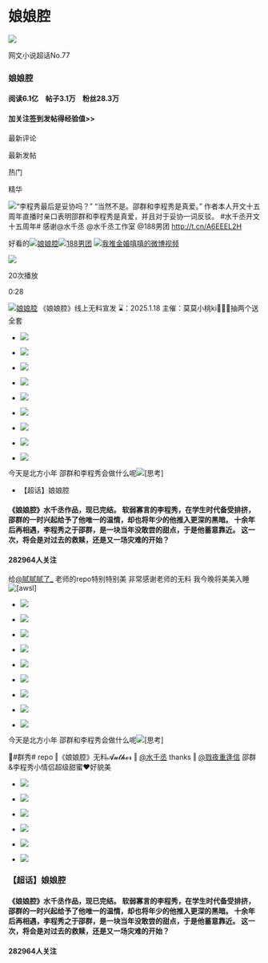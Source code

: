# 娘娘腔

![](https://wx4.sinaimg.cn/thumb180/008vVDqHly8hs3h69ra6ij30g50g5abq.jpg)

网文小说超话No.77

### 娘娘腔 

#### 阅读6.1亿　帖子3.1万　粉丝28.3万

#### 加关注签到发帖得经验值>>


最新评论

最新发帖

热门

精华

![](https://n.sinaimg.cn/default/944aebbe/20230417/supertopic_tag_zhiding_default.png)“李程秀最后是妥协吗？” “当然不是。邵群和李程秀是真爱。” 作者本人开文十五周年直播时亲口表明邵群和李程秀是真爱，并且对于妥协一词反驳。 #水千丞开文十五周年# 感谢@水千丞 @水千丞工作室 @188男团 http://t.cn/A6EEEL2H

好看的[![](https://n.sinaimg.cn/photo/5213b46e/20180926/timeline_card_small_super_default.png)娘娘腔](https://m.weibo.cn/p/index?extparam=%E5%A8%98%E5%A8%98%E8%85%94&containerid=100808faeafcec063410bc575ceaf8b60cf162&luicode=10000011&lfid=100808faeafcec063410bc575ceaf8b60cf162&featurecode=newtitle%0A%E6%9B%B2%E8%B0%B1%E5%9C%A8%E5%BE%AE%E4%BF%A1%E5%85%AC%E4%BC%97%E5%8F%B7%E8%8E%B7%E5%8F%96%0A%E5%BE%AE%E4%BF%A1%E5%85%AC%E4%BC%97%E5%8F%B7%EF%BC%9A%E8%8F%9C%E8%8F%9C%E7%9A%84%E6%9B%B2%E8%B0%B1%E5%88%86%E4%BA%AB&launchid=10000360-QQ_liulanqi_resou)[![](https://n.sinaimg.cn/photo/5213b46e/20180926/timeline_card_small_super_default.png)188男团](https://m.weibo.cn/p/index?extparam=188%E7%94%B7%E5%9B%A2&containerid=1008085e7ffa409c6fd97c3aa34b5cd56bef5d&luicode=10000011&lfid=100808faeafcec063410bc575ceaf8b60cf162&featurecode=newtitle%0A%E6%9B%B2%E8%B0%B1%E5%9C%A8%E5%BE%AE%E4%BF%A1%E5%85%AC%E4%BC%97%E5%8F%B7%E8%8E%B7%E5%8F%96%0A%E5%BE%AE%E4%BF%A1%E5%85%AC%E4%BC%97%E5%8F%B7%EF%BC%9A%E8%8F%9C%E8%8F%9C%E7%9A%84%E6%9B%B2%E8%B0%B1%E5%88%86%E4%BA%AB&launchid=10000360-QQ_liulanqi_resou) [![](https://h5.sinaimg.cn/upload/2015/09/25/3/timeline_card_small_video_default.png)我推金婚嘻嘻的微博视频](https://video.weibo.com/show?fid=1034:5125608959836177)

![](https://wx2.sinaimg.cn/orj480/008FocpTly1hxth7i0jgaj30k00zkdhj.jpg)

20次播放

0:28

[![](https://n.sinaimg.cn/photo/5213b46e/20180926/timeline_card_small_super_default.png)娘娘腔](https://m.weibo.cn/p/index?extparam=%E5%A8%98%E5%A8%98%E8%85%94&containerid=100808faeafcec063410bc575ceaf8b60cf162&luicode=10000011&lfid=100808faeafcec063410bc575ceaf8b60cf162&featurecode=newtitle%0A%E6%9B%B2%E8%B0%B1%E5%9C%A8%E5%BE%AE%E4%BF%A1%E5%85%AC%E4%BC%97%E5%8F%B7%E8%8E%B7%E5%8F%96%0A%E5%BE%AE%E4%BF%A1%E5%85%AC%E4%BC%97%E5%8F%B7%EF%BC%9A%E8%8F%9C%E8%8F%9C%E7%9A%84%E6%9B%B2%E8%B0%B1%E5%88%86%E4%BA%AB&launchid=10000360-QQ_liulanqi_resou) 《娘娘腔》线上无料宣发 ⌛️：2025.1.18 主催：莫莫小桃ki🧱➕🍎抽两个送全套

-   ![](https://wx2.sinaimg.cn/orj360/008FdGs2ly1hxjgemjziyj30p00p00uf.jpg)
    
-   ![](https://wx1.sinaimg.cn/orj360/008FdGs2ly1hxjgen45z8j30p00p076a.jpg)
    
-   ![](https://wx3.sinaimg.cn/orj360/008FdGs2ly1hxjgenaijvj30p00p075s.jpg)
    
-   ![](https://wx2.sinaimg.cn/orj360/008FdGs2ly1hxjgenp8j6j30p00p0wgg.jpg)
    
-   ![](https://wx1.sinaimg.cn/orj360/008FdGs2ly1hxjgenvu1xj30p00p0wgs.jpg)
    
-   ![](https://wx1.sinaimg.cn/orj360/008FdGs2ly1hxjgeo481zj30p00p0q4e.jpg)
    
-   ![](https://wx4.sinaimg.cn/orj360/008FdGs2ly1hxjgeobh4ij30p00p0jt8.jpg)
    
-   ![](https://wx3.sinaimg.cn/orj360/008FdGs2ly1hxjgeohxl5j30p00p0q5v.jpg)
    
-   ![](https://wx4.sinaimg.cn/orj360/008FdGs2ly1hxjgeoot89j30p00p0go4.jpg)


今天是北方小年 邵群和李程秀会做什么呢![[思考]](https://h5.sinaimg.cn/m/emoticon/icon/default/d_sikao-ff9602dd08.png)

* 【超话】娘娘腔

#### 《娘娘腔》水千丞作品，现已完结。 软弱寡言的李程秀，在学生时代备受排挤，邵群的一时兴起给予了他唯一的温情，却也将年少的他推入更深的黑暗。 十余年后再相遇，李程秀之于邵群，是一块当年没敢尝的甜点，于是他蓄意靠近。 这一次，将会是对过去的救赎，还是又一场灾难的开始？

#### 282964人关注

给[@腻腻腻了\_](/n/腻腻腻了_) 老师的repo特别特别美 非常感谢老师的无料 我今晚将美美入睡![[awsl]](https://h5.sinaimg.cn/m/emoticon/icon/default/fb_a3awsl-ed1a33c1b3.png)

-   ![](https://wx3.sinaimg.cn/orj360/007Oaq73gy1hxssqdx9jpj30u00u0n3j.jpg)
    
-   ![](https://wx3.sinaimg.cn/orj360/007Oaq73gy1hxssqey3n6j30u00u0jy4.jpg)
    
-   ![](https://wx4.sinaimg.cn/orj360/007Oaq73gy1hxssqfdyh5j30u00u079y.jpg)
    
-   ![](https://wx3.sinaimg.cn/orj360/007Oaq73gy1hxssqfuockj30u00u07ba.jpg)
    
-   ![](https://wx2.sinaimg.cn/orj360/007Oaq73gy1hxssqgb9jtj30u00u0n4z.jpg)
    
-   ![](https://wx2.sinaimg.cn/orj360/007Oaq73gy1hxssqgr0gfj30u00u0aip.jpg)
    
-   ![](https://wx3.sinaimg.cn/orj360/007Oaq73gy1hxssqh5j2nj30u011hn4f.jpg)
    
-   ![](https://wx2.sinaimg.cn/orj360/007Oaq73gy1hxssqhlyw1j30u00u0n3g.jpg)
    
-   ![](https://wx4.sinaimg.cn/orj360/007Oaq73gy1hxssqi0r32j30u00u0afz.jpg)

今天是北方小年 邵群和李程秀会做什么呢![[思考]](https://h5.sinaimg.cn/m/emoticon/icon/default/d_sikao-ff9602dd08.png)

💌#群秀# repo ‖《娘娘腔》无料𝓐𝓾𝓽𝓱𝓸𝓻 ‖ [@水千丞](/n/水千丞) thanks ‖ [@戮夜重逢信](/n/戮夜重逢信) 邵群&李程秀小情侣超级甜蜜♥好貌美

-   ![](https://wx1.sinaimg.cn/orj360/008b2uJply1hxronsq6nwj31nx196hdt.jpg)
    
-   ![](https://wx2.sinaimg.cn/orj360/008b2uJply1hxronv38zzj32bs1urb2a.jpg)
    
-   ![](https://wx3.sinaimg.cn/orj360/008b2uJply1hxronxyh15j32io1w07wi.jpg)
    
-   ![](https://wx3.sinaimg.cn/orj360/008b2uJply1hxroo03fq1j32eq1lz1ky.jpg)
    
-   ![](https://wx4.sinaimg.cn/orj360/008b2uJply1hxroo1qqeoj31u61dykjl.jpg)
    
-   ![](https://wx4.sinaimg.cn/orj360/008b2uJply1hxroo45vhej32ib1p7b2a.jpg)

### 【超话】娘娘腔

#### 《娘娘腔》水千丞作品，现已完结。 软弱寡言的李程秀，在学生时代备受排挤，邵群的一时兴起给予了他唯一的温情，却也将年少的他推入更深的黑暗。 十余年后再相遇，李程秀之于邵群，是一块当年没敢尝的甜点，于是他蓄意靠近。 这一次，将会是对过去的救赎，还是又一场灾难的开始？

#### 282964人关注
<!-- tcd_original_link https://m.weibo.cn/p/index?extparam=%E5%A8%98%E5%A8%98%E8%85%94&containerid=100808faeafcec063410bc575ceaf8b60cf162&luicode=10000011&lfid=100808faeafcec063410bc575ceaf8b60cf162&featurecode=newtitle%0A%E6%9B%B2%E8%B0%B1%E5%9C%A8%E5%BE%AE%E4%BF%A1%E5%85%AC%E4%BC%97%E5%8F%B7%E8%8E%B7%E5%8F%96%0A%E5%BE%AE%E4%BF%A1%E5%85%AC%E4%BC%97%E5%8F%B7%EF%BC%9A%E8%8F%9C%E8%8F%9C%E7%9A%84%E6%9B%B2%E8%B0%B1%E5%88%86%E4%BA%AB&launchid=10000360-QQ_liulanqi_resou -->
